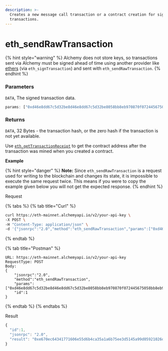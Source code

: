 ```yaml
---
description: >-
  Creates a new message call transaction or a contract creation for signed
  transactions.
---
```


# eth\_sendRawTransaction

{% hint style="warning" %}
Alchemy does not store keys, so transactions sent via Alchemy must be signed ahead of time using another provider like [ethers](https://docs.ethers.io/v5/api/signer/) (via `eth_signTransaction`) and sent with `eth_sendRawTransaction`.
{% endhint %}

### Parameters

`DATA`, The signed transaction data.

```javascript
params: ["0xd46e8dd67c5d32be8d46e8dd67c5d32be8058bb8eb970870f072445675058bb8eb970870f072445675"]
```

### Returns

`DATA`, 32 Bytes - the transaction hash, or the zero hash if the transaction is not yet available.

Use [`eth_getTransactionReceipt`](./#eth\_gettransactionreceipt) to get the contract address after the transaction was mined when you created a contract.

**Example**

{% hint style="danger" %}
**Note:** Since `eth_sendRawTransaction` is a request used for writing to the blockchain and changes its state, it is impossible to execute the same request twice. This means if you were to copy the example given below you will not get the expected response.
{% endhint %}

Request

{% tabs %}
{% tab title="Curl" %}
```bash
curl https://eth-mainnet.alchemyapi.io/v2/your-api-key \
-X POST \
-H "Content-Type: application/json" \
-d '{"jsonrpc":"2.0","method":"eth_sendRawTransaction","params":["0xd46e8dd67c5d32be8d46e8dd67c5d32be8058bb8eb970870f072445675058bb8eb970870f072445675"],"id":1}'
```
{% endtab %}

{% tab title="Postman" %}
```http
URL: https://eth-mainnet.alchemyapi.io/v2/your-api-key
RequestType: POST
Body: 
{
    "jsonrpc":"2.0",
    "method":"eth_sendRawTransaction",
    "params":["0xd46e8dd67c5d32be8d46e8dd67c5d32be8058bb8eb970870f072445675058bb8eb970870f072445675"],
    "id":1
}
```
{% endtab %}
{% endtabs %}

Result

```javascript
{
  "id":1,
  "jsonrpc": "2.0",
  "result": "0xe670ec64341771606e55d6b4ca35a1a6b75ee3d5145a99d05921026d1527331"
}
```

